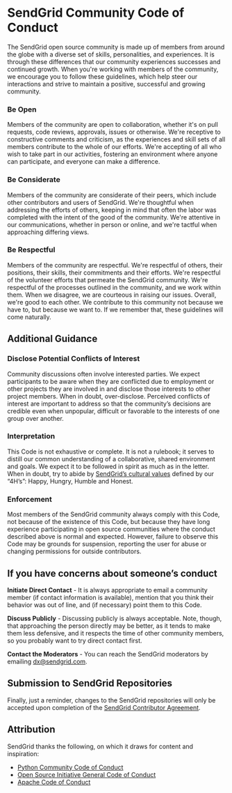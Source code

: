  
# SendGrid Community Code of Conduct

 The SendGrid open source community is made up of members from around the globe with a diverse set of skills, personalities, and experiences. It is through these differences that our community experiences successes and continued growth. When you're working with members of the community, we encourage you to follow these guidelines, which help steer our interactions and strive to maintain a positive, successful and growing community. 

### Be Open
Members of the community are open to collaboration, whether it's on pull requests, code reviews, approvals, issues or otherwise. We're receptive to constructive comments and criticism, as the experiences and skill sets of all members contribute to the whole of our efforts. We're accepting of all who wish to take part in our activities, fostering an environment where anyone can participate, and everyone can make a difference.

### Be Considerate
Members of the community are considerate of their peers, which include other contributors and users of SendGrid. We're thoughtful when addressing the efforts of others, keeping in mind that often the labor was completed with the intent of the good of the community. We're attentive in our communications, whether in person or online, and we're tactful when approaching differing views.

### Be Respectful
Members of the community are respectful. We're respectful of others, their positions, their skills, their commitments and their efforts. We're respectful of the volunteer efforts that permeate the SendGrid community. We're respectful of the processes outlined in the community, and we work within them. When we disagree, we are courteous in raising our issues.  Overall, we're good to each other. We contribute to this community not because we have to, but because we want to. If we remember that, these guidelines will come naturally.

## Additional Guidance 

### Disclose Potential Conflicts of Interest
Community discussions often involve interested parties. We expect participants to be aware when they are conflicted due to employment or other projects they are involved in and disclose those interests to other project members. When in doubt, over-disclose. Perceived conflicts of interest are important to address so that the community’s decisions are credible even when unpopular, difficult or favorable to the interests of one group over another.

### Interpretation
This Code is not exhaustive or complete. It is not a rulebook; it serves to distill our common understanding of a collaborative, shared environment and goals. We expect it to be followed in spirit as much as in the letter.  When in doubt, try to abide by [SendGrid’s cultural values](https://sendgrid.com/blog/employee-engagement-the-4h-way) defined by our “4H’s”: Happy, Hungry, Humble and Honest.  

### Enforcement
Most members of the SendGrid community always comply with this Code, not because of the existence of this Code, but because they have long experience participating in open source communities where the conduct described above is normal and expected. However, failure to observe this Code may be grounds for suspension, reporting the user for abuse or changing permissions for outside contributors.

## If you have concerns about someone’s conduct
**Initiate Direct Contact** - It is always appropriate to email a community member (if contact information is available), mention that you think their behavior was out of line, and (if necessary) point them to this Code.

**Discuss Publicly** - Discussing publicly is always acceptable. Note, though, that approaching the person directly may be better, as it tends to make them less defensive, and it respects the time of other community members, so you probably want to try direct contact first.

**Contact the Moderators** - You can reach the SendGrid moderators by emailing dx@sendgrid.com.

## Submission to SendGrid Repositories
Finally, just a reminder, changes to the SendGrid repositories will only be accepted upon completion of the [SendGrid Contributor Agreement](https://cla.sendgrid.com). 

## Attribution

SendGrid thanks the following, on which it draws for content and inspiration:

* [Python Community Code of Conduct](https://www.python.org/psf/codeofconduct/)  
* [Open Source Initiative General Code of Conduct](https://opensource.org/codeofconduct) 
* [Apache Code of Conduct](https://www.apache.org/foundation/policies/conduct.html) 

